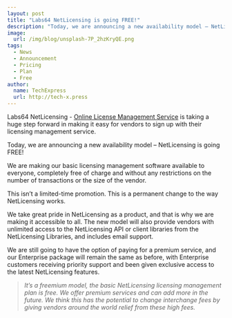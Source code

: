 ```yaml
---
layout: post
title: "Labs64 NetLicensing is going FREE!"
description: "Today, we are announcing a new availability model – NetLicensing is going free!"
image:
  url: /img/blog/unsplash-7P_2hzKryQE.png
tags:
  - News
  - Announcement
  - Pricing
  - Plan
  - Free
author:
  name: TechExpress
  url: http://tech-x.press
---
```


Labs64 NetLicensing - [Online License Management Service](http://netlicensing.io) is taking a huge step forward in making it easy for vendors to sign up with their licensing management service.

Today, we are announcing a new availability model – NetLicensing is going FREE!

We are making our basic licensing management software available to everyone, completely free of charge and without any restrictions on the number of transactions or the size of the vendor.

This isn’t a limited-time promotion. This is a permanent change to the way NetLicensing works.

We take great pride in NetLicensing as a product, and that is why we are making it accessible to all. The new model will also provide vendors with unlimited access to the NetLicensing API or client libraries from the NetLicensing Libraries, and includes email support.

We are still going to have the option of paying for a premium service, and our Enterprise package will remain the same as before, with Enterprise customers receiving priority support and been given exclusive access to the latest NetLicensing features.

> *It’s a freemium model, the basic NetLicensing licensing management plan is free. We offer premium services and can add more in the future. We think this has the potential to change interchange fees by giving vendors around the world relief from these high fees.*
